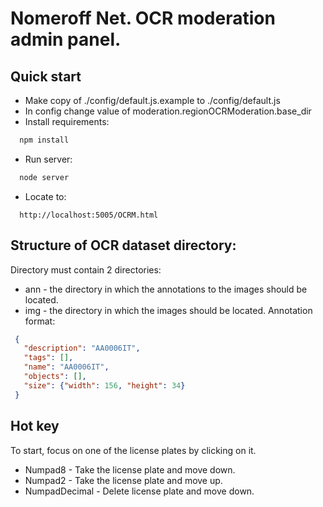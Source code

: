 # Nomeroff Net. OCR moderation admin panel.


## Quick start
  * Make copy of ./config/default.js.example to ./config/default.js
  * In config change value of moderation.regionOCRModeration.base_dir
  * Install requirements:
  ```bash
    npm install
  ```
  * Run server:
  ```bash
    node server
  ```
  * Locate to:
  ```url
    http://localhost:5005/OCRM.html
  ```
  
  
## Structure of OCR dataset directory:
   Directory must contain 2 directories:
   * ann - the directory in which the annotations to the images should be located. 
   * img - the directory in which the images should be located.
   Annotation format:
   ```json
    {
      "description": "AA0006IT", 
      "tags": [], 
      "name": "AA0006IT", 
      "objects": [], 
      "size": {"width": 156, "height": 34}
    }
```

## Hot key
To start, focus on one of the license plates by clicking on it.
   * Numpad8 - Take the license plate and move down.
   * Numpad2 - Take the license plate and move up.
   * NumpadDecimal - Delete license plate and move down.
      